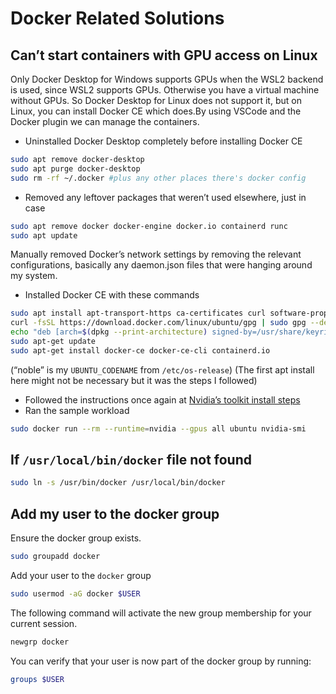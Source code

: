 # Docker Related Solutions

## Can’t start containers with GPU access on Linux
Only Docker Desktop for Windows supports GPUs when the WSL2 backend is used, since WSL2 supports GPUs. Otherwise you have a virtual machine without GPUs. So Docker Desktop for Linux does not support it, but on Linux, you can install Docker CE which does.By using VSCode and the Docker plugin we can manage the containers.

- Uninstalled Docker Desktop completely before installing Docker CE
```sh
sudo apt remove docker-desktop
sudo apt purge docker-desktop
sudo rm -rf ~/.docker #plus any other places there's docker config
```
- Removed any leftover packages that weren’t used elsewhere, just in case
```sh
sudo apt remove docker docker-engine docker.io containerd runc
sudo apt update
```
Manually removed Docker’s network settings by removing the relevant configurations, basically any daemon.json files that were hanging around my system.
- Installed Docker CE with these commands
```sh
sudo apt install apt-transport-https ca-certificates curl software-properties-common
curl -fsSL https://download.docker.com/linux/ubuntu/gpg | sudo gpg --dearmor -o /usr/share/keyrings/docker-archive-keyring.gpg
echo "deb [arch=$(dpkg --print-architecture) signed-by=/usr/share/keyrings/docker-archive-keyring.gpg] https://download.docker.com/linux/ubuntu noble stable" | sudo tee /etc/apt/sources.list.d/docker.list > /dev/null
sudo apt-get update
sudo apt-get install docker-ce docker-ce-cli containerd.io
```
(“noble” is my `UBUNTU_CODENAME` from `/etc/os-release`)
(The first apt install here might not be necessary but it was the steps I followed)

- Followed the instructions once again at [Nvidia’s toolkit install steps](https://docs.nvidia.com/datacenter/cloud-native/container-toolkit/latest/install-guide.html#installing-with-apt)
- Ran the sample workload
```sh
sudo docker run --rm --runtime=nvidia --gpus all ubuntu nvidia-smi
```

## If `/usr/local/bin/docker` file not found
```sh
sudo ln -s /usr/bin/docker /usr/local/bin/docker
```

## Add my user to the docker group
Ensure the docker group exists.
```sh
sudo groupadd docker
```
Add your user to the `docker` group
```sh
sudo usermod -aG docker $USER
```
The following command will activate the new group membership for your current session. 
```sh
newgrp docker
```
You can verify that your user is now part of the docker group by running:
```sh
groups $USER
```